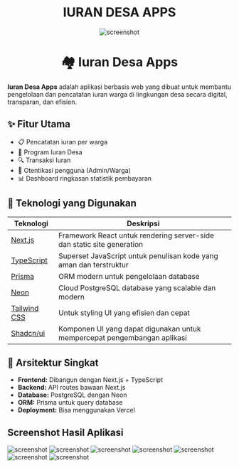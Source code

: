 <div align="center">

# IURAN DESA APPS

![screenshot](/public/1.webp)

  # 🏘️ Iuran Desa Apps
  </div>

**Iuran Desa Apps** adalah aplikasi berbasis web yang dibuat untuk membantu pengelolaan dan pencatatan iuran warga di lingkungan desa secara digital, transparan, dan efisien.

## ✨ Fitur Utama

- 📋 Pencatatan iuran per warga
- 📅 Program Iuran Desa
- 🔍 Transaksi Iuran
- 🔐 Otentikasi pengguna (Admin/Warga)
- 📊 Dashboard ringkasan statistik pembayaran

## 🚀 Teknologi yang Digunakan

| Teknologi | Deskripsi |
|----------|-----------|
| [Next.js](https://nextjs.org/) | Framework React untuk rendering server-side dan static site generation |
| [TypeScript](https://www.typescriptlang.org/) | Superset JavaScript untuk penulisan kode yang aman dan terstruktur |
| [Prisma](https://www.prisma.io/) | ORM modern untuk pengelolaan database |
| [Neon](https://neon.tech/) | Cloud PostgreSQL database yang scalable dan modern |
| [Tailwind CSS](https://tailwindcss.com/) | Untuk styling UI yang efisien dan cepat |
| [Shadcn/ui](https://ui.shadcn.com/) | Komponen UI yang dapat digunakan untuk mempercepat pengembangan aplikasi |

## 🧠 Arsitektur Singkat

- **Frontend:** Dibangun dengan Next.js + TypeScript
- **Backend:** API routes bawaan Next.js
- **Database:** PostgreSQL dengan Neon
- **ORM:** Prisma untuk query database
- **Deployment:** Bisa menggunakan Vercel



## Screenshot Hasil Aplikasi

![screenshot](/public/1.webp)
![screenshot](/public/2.webp)
![screenshot](/public/hp1.webp)
![screenshot](/public/hp2.webp)
![screenshot](/public/hp3.webp)
![screenshot](/public/hp4.webp)
![screenshot](/public/hp5.webp)



